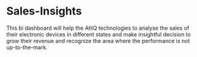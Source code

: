 # Sales-Insights
This bi dashboard will help the AtliQ technologies to analyse the sales of their electronic devices in different states and make insightful decision to grow their revenue and recognize the area where the performance is not up-to-the-mark.
